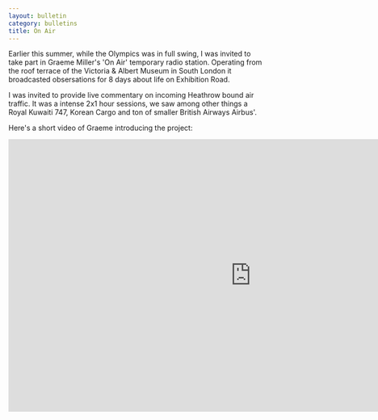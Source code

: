 ```yaml
---
layout: bulletin
category: bulletins
title: On Air
---
```

Earlier this summer, while the Olympics was in full swing, I was invited to take part in Graeme Miller's 'On Air' temporary radio station. Operating from the roof terrace of the Victoria & Albert Museum in South London it broadcasted obsersations for 8 days about life on Exhibition Road.

I was invited to provide live commentary on incoming Heathrow bound air traffic. It was a intense 2x1 hour sessions, we saw among other things a Royal Kuwaiti 747, Korean Cargo and ton of smaller British Airways Airbus'.

Here's a short video of Graeme introducing the project:

<iframe src="http://player.vimeo.com/video/46874873?title=0&amp;byline=0&amp;portrait=0" width="960" height="540" frameborder="0"></iframe>